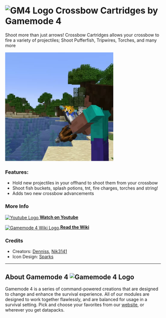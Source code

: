 # <img src="https://raw.githubusercontent.com/Gamemode4Dev/GM4_Datapacks/master/base/images/gm4_logo.png" alt="GM4 Logo" width="32" /> Crossbow Cartridges by Gamemode 4

Shoot more than just arrows! Crossbow Cartridges allows your crossbow to fire a variety of projectiles; Shoot Pufferfish, Tripwires, Torches, and many more 

<img src="https://raw.githubusercontent.com/Gamemode4Dev/GM4_Datapacks/master/gm4_crossbow_cartridges/images/crossbow_cartridges.webp" alt="Crossbow Cartridges Example" width="350"/>   

### Features:
- Hold new projectiles in your offhand to shoot them from your crossbow
- Shoot fish buckets, splash potions, tnt, fire charges, torches and string!
- Adds two new crossbow advancements

### More Info
[<img src="https://raw.githubusercontent.com/Gamemode4Dev/GM4_Datapacks/master/base/images/youtube_logo.png" alt="Youtube Logo" width="40" align="center"/> **Watch on Youtube**](https://www.youtube.com/watch?v=XJiGvX7l-pI)

[<img src="https://raw.githubusercontent.com/Gamemode4Dev/GM4_Datapacks/master/base/images/gm4_wiki_logo.png" alt="Gamemode 4 Wiki Logo" width="40" align="center"/> **Read the Wiki**](https://wiki.gm4.co/wiki/Crossbow_Cartridges)

### Credits
- Creators: [Denniss](https://twitter.com/Dennis2p_), [Nik3141](https://youtube.com/channel/UCgKd6elt0L3w-d7ryLw-7HQ)
- Icon Design: [Sparks](https://twitter.com/SelcouthSparks)

---
## About Gamemode 4 <img src="https://raw.githubusercontent.com/Gamemode4Dev/GM4_Datapacks/master/base/images/gm4_logo.png" alt="Gamemode 4 Logo" width="20"/>
Gamemode 4 is a series of command-powered creations that are designed to change and enhance the survival experience. All of our modules are designed to work together flawlessly, and are balanced for usage in a survival setting. Pick and choose your favorites from our [website](https://gm4.co), or wherever you get datapacks.